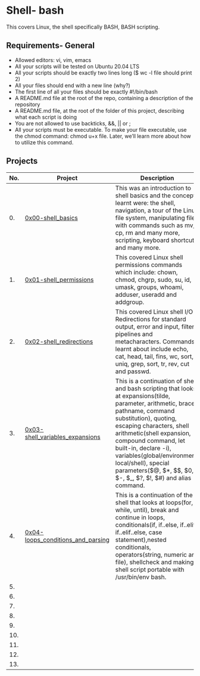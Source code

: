 # Shell- bash

This covers Linux, the shell specifically BASH, BASH scripting.

## Requirements- General
- Allowed editors: vi, vim, emacs
- All your scripts will be tested on Ubuntu 20.04 LTS
- All your scripts should be exactly two lines long ($ wc -l file should print 2)
- All your files should end with a new line (why?)
- The first line of all your files should be exactly #!/bin/bash
- A README.md file at the root of the repo, containing a description of the repository
- A README.md file, at the root of the folder of this project, describing what each script is doing
- You are not allowed to use backticks, &&, || or ;
- All your scripts must be executable. To make your file executable, use the chmod command: chmod u+x file. Later, we’ll learn more about how to utilize this command.

## Projects

| No.  |Project        | Description   |
|------|---------------| --------------|
|0.    | [0x00-shell_basics](https://github.com/Muthoni-Maryanne/alx-system_engineering-devops/tree/master/0x00-shell_basics)               | This was an introduction to shell basics and the concepts learnt were: the shell, navigation, a tour of the Linux file system, manipulating files with commands such as mv, cp, rm and many more, scripting, keyboard shortcuts and many more.|
|1.    | [0x01-shell_permissions](https://github.com/Muthoni-Maryanne/alx-system_engineering-devops/tree/master/0x01-shell_permissions)              | This covered Linux shell permissions commands which include: chown, chmod, chgrp, sudo, su, id, umask, groups, whoami, adduser, useradd and addgroup. |
|2.    | [0x02-shell_redirections](https://github.com/Muthoni-Maryanne/alx-system_engineering-devops/tree/master/0x02-shell_redirections)              | This covered Linux shell I/O Redirections for standard output, error and input, filters, pipelines and metacharacters. Commands learnt about include echo, cat, head, tail, fins, wc, sort, uniq, grep, sort, tr, rev, cut and passwd.              |
|3.    | [0x03-shell_variables_expansions](https://github.com/Muthoni-Maryanne/alx-system_engineering-devops/tree/master/0x03-shell_variables_expansions)              | This is a continuation of shell and bash scripting that looks at expansions(tilde, parameter, arithmetic, brace, pathname, command substitution), quoting, escaping characters, shell arithmetic(shell expansion, compound command, let built-in, declare -i), variables(global/environment, local/shell), special parameters($@, $*, $$, $0, $-, $_, $?, $!, $#) and alias command.              |
|4.    | [0x04-loops_conditions_and_parsing](https://github.com/Muthoni-Maryanne/alx-system_engineering-devops/tree/master/0x04-loops_conditions_and_parsing)              | This is a continuation of the shell that looks at loops(for, while, until), break and continue in loops, conditionals(if, if..else, if..elif, if..elif..else, case statement),nested conditionals, operators(string, numeric and file), shellcheck and making shell script portable with /usr/bin/env bash.              |
|5.    |               |               |
|6.    |               |               |
|7.    |               |               |
|8.    |               |               |
|9.    |               |               |
|10.   |               |               |
|11.   |               |               |
|12.   |               |               |
|13.   |               |               |

